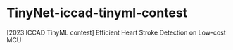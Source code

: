 # TinyNet-iccad-tinyml-contest
[2023 ICCAD TinyML contest] Efficient Heart Stroke Detection on Low-cost MCU
